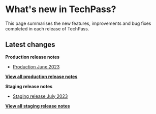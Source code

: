 # What's new in TechPass?

This page summarises the new features, improvements and bug fixes completed in each release of TechPass.

## Latest changes

**Production release notes**
- [Production June 2023](whats-new/production-release-notes?id=june-2023)

 [**View all production release notes**](/whats-new/production-release-notes)


**Staging release notes**
- [Staging release July 2023](whats-new/staging-release-notes?id=july-2023)

 [**View all staging release notes**](/whats-new/staging-release-notes)
